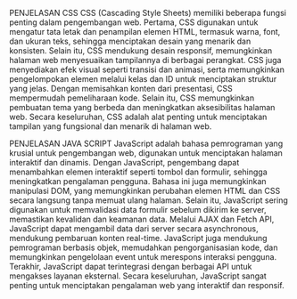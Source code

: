 PENJELASAN CSS
CSS (Cascading Style Sheets) memiliki beberapa fungsi penting dalam pengembangan web. Pertama, CSS digunakan untuk mengatur tata letak dan penampilan elemen HTML, termasuk warna, font, dan ukuran teks, sehingga menciptakan desain yang menarik dan konsisten. Selain itu, CSS mendukung desain responsif, memungkinkan halaman web menyesuaikan tampilannya di berbagai perangkat.
CSS juga menyediakan efek visual seperti transisi dan animasi, serta memungkinkan pengelompokan elemen melalui kelas dan ID untuk menciptakan struktur yang jelas. Dengan memisahkan konten dari presentasi, CSS mempermudah pemeliharaan kode. Selain itu, CSS memungkinkan pembuatan tema yang berbeda dan meningkatkan aksesibilitas halaman web. Secara keseluruhan, CSS adalah alat penting untuk menciptakan tampilan yang fungsional dan menarik di halaman web.

PENJELASAN JAVA SCRIPT
JavaScript adalah bahasa pemrograman yang krusial untuk pengembangan web, digunakan untuk menciptakan halaman interaktif dan dinamis. Dengan JavaScript, pengembang dapat menambahkan elemen interaktif seperti tombol dan formulir, sehingga meningkatkan pengalaman pengguna. Bahasa ini juga memungkinkan manipulasi DOM, yang memungkinkan perubahan elemen HTML dan CSS secara langsung tanpa memuat ulang halaman.
Selain itu, JavaScript sering digunakan untuk memvalidasi data formulir sebelum dikirim ke server, memastikan kevalidan dan keamanan data. Melalui AJAX dan Fetch API, JavaScript dapat mengambil data dari server secara asynchronous, mendukung pembaruan konten real-time.
JavaScript juga mendukung pemrograman berbasis objek, memudahkan pengorganisasian kode, dan memungkinkan pengelolaan event untuk merespons interaksi pengguna. Terakhir, JavaScript dapat terintegrasi dengan berbagai API untuk mengakses layanan eksternal. Secara keseluruhan, JavaScript sangat penting untuk menciptakan pengalaman web yang interaktif dan responsif.